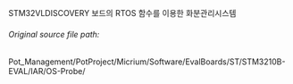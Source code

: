 STM32VLDISCOVERY 보드의 RTOS 함수를 이용한 화분관리시스템

<h6>Original source file path:</h6> Pot_Management/PotProject/Micrium/Software/EvalBoards/ST/STM3210B-EVAL/IAR/OS-Probe/
